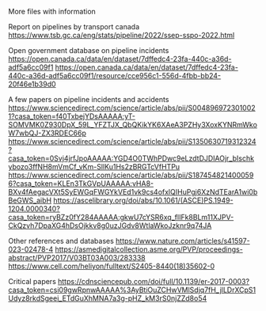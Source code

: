 More files with information

Report on pipelines by transport canada
https://www.tsb.gc.ca/eng/stats/pipeline/2022/ssep-sspo-2022.html


Open government database on pipeline incidents
https://open.canada.ca/data/en/dataset/7dffedc4-23fa-440c-a36d-adf5a6cc09f1
https://open.canada.ca/data/en/dataset/7dffedc4-23fa-440c-a36d-adf5a6cc09f1/resource/cce956c1-556d-4fbb-bb24-20f46e1b39d0

A few papers on pipeline incidents and accidents
https://www.sciencedirect.com/science/article/abs/pii/S0048969723010021?casa_token=f40TxbejYDsAAAAA:yT-SOMVMK0Z930DpX_59L_YFZTJX_QbQKikYK6XAeA3PZHy3XoxKYNRmWkoW7wbQJ-ZX3RDEC66p
https://www.sciencedirect.com/science/article/abs/pii/S1350630719312324?casa_token=0Svj4jrfJpoAAAAA:YGD4O0TWhPDwc9eLzdtDJDIAOjr_bIschkybozo3ffNH8mVmCf_vKm-SllKu1Hs2zBRGTcVfHTPu
https://www.sciencedirect.com/science/article/abs/pii/S1874548214000596?casa_token=KLEn3TkGVpUAAAAA:vHA8-BXv4fAegacVXt5SyEWGqFWGYkVEd1vk9cs4ofxlQIHuPgj6XzNdTEarA1wi0bBeGWS_aibH
https://ascelibrary.org/doi/abs/10.1061/(ASCE)PS.1949-1204.0000340?casa_token=ryBZz0fY284AAAAA:gkwU7cYSR6xq_flIFk8BLm11XJPV-CkQzvh7DpaXG4hDsOjkkv8g0uzJGdv8WtlaWkoJzknr9q74JA

Other references and databases
https://www.nature.com/articles/s41597-023-02478-4
https://asmedigitalcollection.asme.org/PVP/proceedings-abstract/PVP2017/V03BT03A003/283338
https://www.cell.com/heliyon/fulltext/S2405-8440(18)35602-0


Critical papers
https://cdnsciencepub.com/doi/full/10.1139/er-2017-0003?casa_token=csi09gwRpnwAAAAA%3AyBtiOuZCHwVMlSdjq7fH_jlLDrXCpS1Udyz8rkdSgeei_ETdGuXhMNA7a3g-pHZ_kM3rS0njZZd8o54
